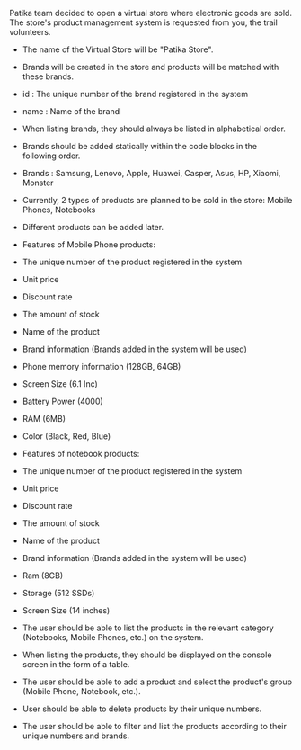 Patika team decided to open a virtual store where electronic goods are sold.
The store's product management system is requested from you, the trail volunteers.
- The name of the Virtual Store will be "Patika Store".

- Brands will be created in the store and products will be matched with these brands.
- id : The unique number of the brand registered in the system
- name : Name of the brand


- When listing brands, they should always be listed in alphabetical order.
- Brands should be added statically within the code blocks in the following order.
- Brands : Samsung, Lenovo, Apple, Huawei, Casper, Asus, HP, Xiaomi, Monster


- Currently, 2 types of products are planned to be sold in the store: Mobile Phones, Notebooks
- Different products can be added later.


- Features of Mobile Phone products:
- The unique number of the product registered in the system
- Unit price
- Discount rate
- The amount of stock
- Name of the product
- Brand information (Brands added in the system will be used)
- Phone memory information (128GB, 64GB)
- Screen Size (6.1 Inc)
- Battery Power (4000)
- RAM (6MB)
- Color (Black, Red, Blue)


- Features of notebook products:
- The unique number of the product registered in the system
- Unit price
- Discount rate
- The amount of stock
- Name of the product
- Brand information (Brands added in the system will be used)
- Ram (8GB)
- Storage (512 SSDs)
- Screen Size (14 inches)


- The user should be able to list the products in the relevant category (Notebooks, Mobile Phones, etc.) on the system.
- When listing the products, they should be displayed on the console screen in the form of a table.
- The user should be able to add a product and select the product's group (Mobile Phone, Notebook, etc.).
- User should be able to delete products by their unique numbers.
- The user should be able to filter and list the products according to their unique numbers and brands.
